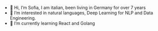 - 👋 Hi, I’m Sofia, I am italian, been living in Germany for over 7 years
- 👀 I’m interested in natural languages, Deep Learning for NLP and Data Engineering.
- 🌱 I’m currently learning React and Golang

<!---
sofiadipace/sofiadipace is a ✨ special ✨ repository because its `README.md` (this file) appears on your GitHub profile.
You can click the Preview link to take a look at your changes.
--->
